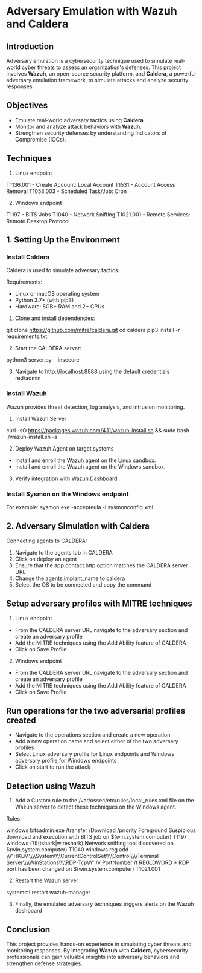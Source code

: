 # **Adversary Emulation with Wazuh and Caldera**

## **Introduction**
Adversary emulation is a cybersecurity technique used to simulate real-world cyber threats to assess an organization's defenses. This project involves **Wazuh**, an open-source security platform, and **Caldera**, a powerful adversary emulation framework, to simulate attacks and analyze security responses.

## **Objectives**
- Emulate real-world adversary tactics using **Caldera**.
- Monitor and analyze attack behaviors with **Wazuh**.
- Strengthen security defenses by understanding Indicators of Compromise (IOCs).

## **Techniques**

1. Linux endpoint

T1136.001 - Create Account: Local Account
T1531 - Account Access Removal
T1053.003 - Scheduled Task/Job: Cron


2. Windows endpoint

T1197 - BITS Jobs
T1040 - Network Sniffing
T1021.001 - Remote Services: Remote Desktop Protocol


## **1. Setting Up the Environment**

### Install Caldera
Caldera is used to simulate adversary tactics.

Requirements:

- Linux or macOS operating system
- Python 3.7+ (with pip3)
- Hardware: 8GB+ RAM and 2+ CPUs

1. Clone and install dependencies:

git clone https://github.com/mitre/caldera.git
cd caldera
pip3 install -r requirements.txt

2. Start the CALDERA server:

python3 server.py --insecure

3. Navigate to http://localhost:8888 using the default credentials red/admin


### Install Wazuh
Wazuh provides threat detection, log analysis, and intrusion monitoring.

1. Install Wazuh Server

curl -sO https://packages.wazuh.com/4.11/wazuh-install.sh && sudo bash ./wazuh-install.sh -a

2. Deploy Wazuh Agent on target systems

- Install and enroll the Wazuh agent on the Linux sandbox.
- Install and enroll the Wazuh agent on the Windows sandbox.

3. Verify integration with Wazuh Dashboard.


### Install Sysmon on the Windows endpoint

For example: sysmon.exe -accepteula -i sysmonconfig.xml


## **2. Adversary Simulation with Caldera**

Connecting agents to CALDERA:

1. Navigate to the agents tab in CALDERA
2. Click on deploy an agent
3. Ensure that the app.contact.http option matches the CALDERA server URL
4. Change the agents.implant_name to caldera
5. Select the OS to be connected and copy the command


## Setup adversary profiles with MITRE techniques

1. Linux endpoint

- From the CALDERA server URL navigate to the adversary section and create an adversary profile
- Add the MITRE techniques using the Add Ability feature of CALDERA
- Click on Save Profile

2. Windows endpoint

- From the CALDERA server URL navigate to the adversary section and create an adversary profile
- Add the MITRE techniques using the Add Ability feature of CALDERA
- Click on Save Profile


## Run operations for the two adversarial profiles created

- Navigate to the operations section and create a new operation
- Add a new operation name and select either of the two adversary profiles
- Select Linux adversary profile for Linux endpoints and Windows adversary profile for Windows endpoints
- Click on start to run the attack


## Detection using Wazuh

1. Add a Custom rule to the /var/ossec/etc/rules/local_rules.xml file on the Wazuh server to detect these techniques on the Windows agent.

Rules:

<group name="windows">
   <rule id="180001" level="8" ignore="120">
      <if_group>windows</if_group>
      <match>bitsadmin.exe /transfer /Download /priority Foreground</match>
      <description>Suspicious download and execution with BITS job on $(win.system.computer)</description>
      <mitre>
         <id>T1197</id>
      </mitre>
   </rule>


   <rule id="180002" level="8" ignore="120">
      <if_group>windows</if_group>
      <match type="pcre2">(?i)(tshark|wireshark)</match>
      <description>Network sniffing tool discovered on $(win.system.computer)</description>
      <mitre>
         <id>T1040</id>
      </mitre>
   </rule>


   <rule id="180003" level="8" ignore="120">
      <if_group>windows</if_group>
      <field name="win.eventdata.commandline" type="pcre2" > reg add \\\"HKLM\\\\System\\\\CurrentControlSet\\\\Control\\\\Terminal Server\\\\WinStations\\\\RDP-Tcp\\\" /v PortNumber /t REG_DWORD *</field>
      <description>RDP port has been changed on $(win.system.computer)</description>
      <mitre>
         <id>T1021.001</id>
      </mitre>
   </rule>

</group>


2. Restart the Wazuh server

systemctl restart wazuh-manager


3. Finally, the emulated adversary techniques triggers alerts on the Wazuh dashboard


## **Conclusion**
This project provides hands-on experience in simulating cyber threats and monitoring responses. By integrating **Wazuh** with **Caldera**, cybersecurity professionals can gain valuable insights into adversary behaviors and strengthen defense strategies.
